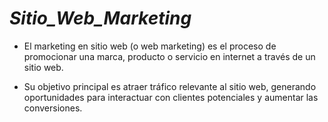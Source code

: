 # _Sitio_Web_Marketing_

- El marketing en sitio web (o web marketing) es el proceso de promocionar una marca, producto o servicio en internet a través de un sitio web.
  
- Su objetivo principal es atraer tráfico relevante al sitio web, generando oportunidades para interactuar con clientes potenciales y aumentar las conversiones. 

